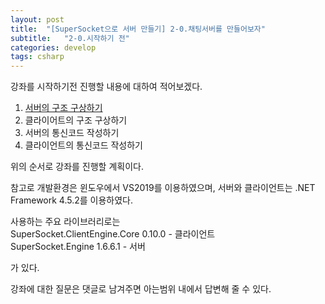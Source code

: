 ```yaml
---
layout: post
title:  "[SuperSocket으로 서버 만들기] 2-0.채팅서버를 만들어보자"
subtitle:   "2-0.시작하기 전"
categories: develop
tags: csharp
---
```


강좌를 시작하기전 진행할 내용에 대하여 적어보겠다.

1. [서버의 구조 구상하기](https://hot-key.github.io/develop/2019/09/24/dev-csharp-supersocket2-1/)
2. 클라이어트의 구조 구상하기
3. 서버의 통신코드 작성하기
4. 클라이언트의 통신코드 작성하기

위의 순서로 강좌를 진행할 계획이다.

참고로 개발환경은 윈도우에서 VS2019를 이용하였으며,
서버와 클라이언트는 .NET Framework 4.5.2를 이용하였다.

사용하는 주요 라이브러리로는   
SuperSocket.ClientEngine.Core 0.10.0 - 클라이언트  
SuperSocket.Engine 1.6.6.1 - 서버  

가 있다.

강좌에 대한 질문은 댓글로 남겨주면 아는범위 내에서 답변해 줄 수 있다.